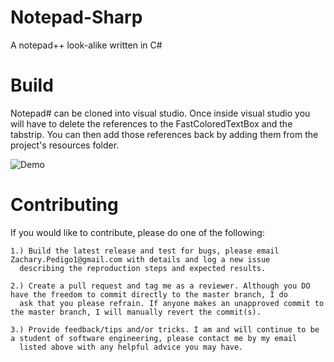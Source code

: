 # Notepad-Sharp
A notepad++ look-alike written in C#

# Build
Notepad# can be cloned into visual studio.
Once inside visual studio you will have to delete the references to the FastColoredTextBox and the tabstrip. You can then
add those references back by adding them from the project's resources folder.

![Demo](https://user-images.githubusercontent.com/41409007/54795175-22029a00-4c19-11e9-9cc0-4b673270a624.png)

# Contributing
If you would like to contribute, please do one of the following:

    1.) Build the latest release and test for bugs, please email Zachary.Pedigo1@gmail.com with details and log a new issue
      describing the reproduction steps and expected results.

    2.) Create a pull request and tag me as a reviewer. Although you DO have the freedom to commit directly to the master branch, I do
      ask that you please refrain. If anyone makes an unapproved commit to the master branch, I will manually revert the commit(s).

    3.) Provide feedback/tips and/or tricks. I am and will continue to be a student of software engineering, please contact me by my email
      listed above with any helpful advice you may have.
